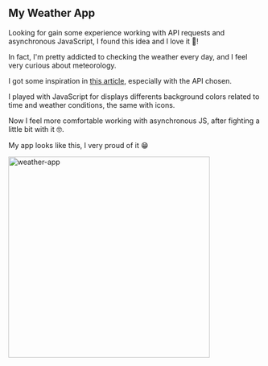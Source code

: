 ## My Weather App

Looking for gain some experience working with API requests and asynchronous JavaScript, I found this idea and I love it 💚!

In fact, I'm pretty addicted to checking the weather every day, and I feel very curious about meteorology.

I got some inspiration in [this article](https://webdesign.tutsplus.com/tutorials/build-a-simple-weather-app-with-vanilla-javascript--cms-33893), especially with the API chosen.

I played with JavaScript for displays differents background colors related to time and weather conditions, the same with icons.

Now I feel more comfortable working with asynchronous JS, after fighting a little bit with it 🤓.

My app looks like this, I very proud of it 😁

[<img src="https://raw.githubusercontent.com/gisehaag/weather-app/main/weather-app.png"
     alt="weather-app"
     width=400px/>](https://gisehaag.github.io/weather-app/)

